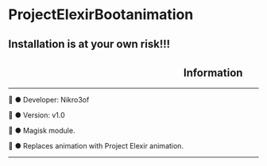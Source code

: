 # ProjectElexirBootanimation

## Installation is at your own risk!!!

## ㅤㅤㅤㅤㅤㅤㅤㅤㅤㅤㅤㅤㅤㅤㅤㅤㅤㅤ Information 
---

📘 ● Developer: Nikro3of

📗 ● Version: v1.0

📒 ● Magisk module.

📕 ● Replaces animation with Project Elexir animation.

---
